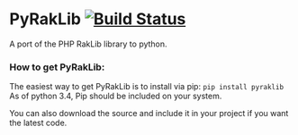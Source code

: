 # PyRakLib [![Build Status](https://travis-ci.org/jython234/PyRakLib.svg)](https://travis-ci.org/jython234/PyRakLib)
A port of the PHP RakLib library to python.

### How to get PyRakLib:

The easiest way to get PyRakLib is to install via pip:
```pip install pyraklib```
As of python 3.4, Pip should be included on your system.

You can also download the source and include it in your project if you want the latest code.
